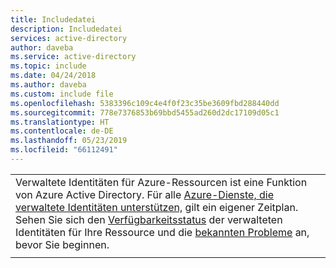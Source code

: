 ```yaml
---
title: Includedatei
description: Includedatei
services: active-directory
author: daveba
ms.service: active-directory
ms.topic: include
ms.date: 04/24/2018
ms.author: daveba
ms.custom: include file
ms.openlocfilehash: 5383396c109c4e4f0f23c35be3609fbd288440dd
ms.sourcegitcommit: 778e7376853b69bbd5455ad260d2dc17109d05c1
ms.translationtype: HT
ms.contentlocale: de-DE
ms.lasthandoff: 05/23/2019
ms.locfileid: "66112491"
---
```

|  |
|--|
|Verwaltete Identitäten für Azure-Ressourcen ist eine Funktion von Azure Active Directory. Für alle [Azure-Dienste, die verwaltete Identitäten unterstützen,](/azure/active-directory/managed-identities-azure-resources/services-support-msi) gilt ein eigener Zeitplan. Sehen Sie sich den [Verfügbarkeitsstatus](/azure/active-directory/managed-identities-azure-resources/services-support-msi) der verwalteten Identitäten für Ihre Ressource und die [bekannten Probleme](/azure/active-directory/managed-identities-azure-resources/known-issues) an, bevor Sie beginnen.|
|  |
